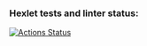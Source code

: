 ### Hexlet tests and linter status:
[![Actions Status](https://github.com/koshun-code/frontend-project-46/workflows/hexlet-check/badge.svg)](https://github.com/koshun-code/frontend-project-46/actions)